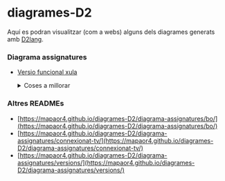 # diagrames-D2
Aquí es podran visualitzar (com a webs) alguns dels diagrames generats amb [D2lang](https://d2lang.com/).

### Diagrama assignatures
- [Versio funcional xula](https://mapaor4.github.io/diagrames-D2/diagrama-assignatures/versions/v4.html)

  <details>
    <summary>Coses a millorar</summary>
    
    ### Corregir script
    Sembla anar tot bé però si selecciones qualsevol node del 2n semestre, es marca "Càlcul II" com a node veí. Mirar què causa l'error.

    Fer també que les connexions no siguin seleccionables (al fer hover sobre elles dins d'un node no passi res).
  
    ### Corregir HTML
    Permetre fer fer zoom in i zoom out amb Ctrl+ i Ctrl- sense modificar el gràfic i la seva disposició.
  
    ### Millorar el gràfic (diagrama D2)
    Acabar de fer bé les diferents connexions entre elles (totes, incloses les optatives)
  
    ### Posar-ho en un subdomini
    Posar l'HTML + JS en un repositori anomenat 'diagrama-assignatures-ub" i vincular-ho a un subdomini propi (per exemple 'diagrama.ub.fisica.cat' o 'assignatures.ub.fisica.cat' o 'diagrama.fisica.cat' o 'diagrama-assignatures.ub.fisica.cat' o 'diagrama-assignatures-ub.fisica.cat'.
  
    ### Posar-ho en el Notion
  Posar un link a això (i també a la "guia acadèmica") a l'apartat 'Info assignatura' del Notion.
  </details>

### Altres READMEs
- [https://mapaor4.github.io/diagrames-D2/diagrama-assignatures/bo/](https://mapaor4.github.io/diagrames-D2/diagrama-assignatures/bo/)
- [https://mapaor4.github.io/diagrames-D2/diagrama-assignatures/connexionat-tv/](https://mapaor4.github.io/diagrames-D2/diagrama-assignatures/connexionat-tv/)
- [https://mapaor4.github.io/diagrames-D2/diagrama-assignatures/versions/](https://mapaor4.github.io/diagrames-D2/diagrama-assignatures/versions/)
